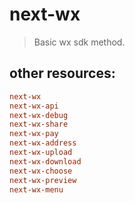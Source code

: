 # next-wx
> Basic wx sdk method.


## other resources:
```conf
next-wx
next-wx-api
next-wx-debug
next-wx-share
next-wx-pay
next-wx-address
next-wx-upload
next-wx-download
next-wx-choose
next-wx-preview
next-wx-menu
```

